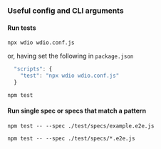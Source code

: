 ### Useful config and CLI arguments

#### Run tests

```npx wdio wdio.conf.js```

or, having set the following in ```package.json```

```js
  "scripts": {
    "test": "npx wdio wdio.conf.js"
  }
```

```npm test```

#### Run single spec or specs that match a pattern

```
npm test -- --spec ./test/specs/example.e2e.js
```

```
npm test -- --spec ./test/specs/*.e2e.js
```
